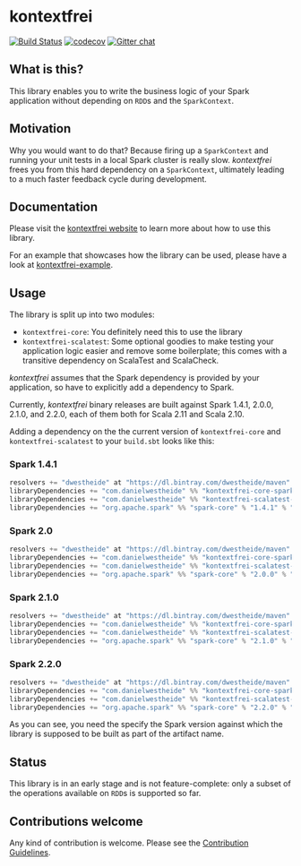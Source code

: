 # kontextfrei
[![Build Status](https://travis-ci.org/dwestheide/kontextfrei.svg?branch=master)](https://travis-ci.org/dwestheide/kontextfrei)
[![codecov](https://codecov.io/gh/dwestheide/kontextfrei/branch/master/graph/badge.svg)](https://codecov.io/gh/dwestheide/kontextfrei)
[![Gitter chat](https://badges.gitter.im/kontextfrei/gitter.png)](https://gitter.im/kontextfrei/Lobby)

## What is this?

This library enables you to write the business logic of your Spark application without depending on
`RDD`s and the `SparkContext`.

## Motivation

Why you would want to do that? Because firing up a `SparkContext`
and running your unit tests in a local Spark cluster is really slow. _kontextfrei_ frees you from
this hard dependency on a `SparkContext`, ultimately leading to a much faster feedback cycle during
development.

## Documentation

Please visit the [kontextfrei website](https://dwestheide.github.io/kontextfrei/index.html) to learn more about how to use this library.

For an example that showcases how the library can be used, please have a look at [kontextfrei-example](https://github.com/dwestheide/kontextfrei-example).

## Usage

The library is split up into two modules:

- `kontextfrei-core`: You definitely need this to use the library
- `kontextfrei-scalatest`: Some optional goodies to make testing your application logic easier and remove some boilerplate; this comes with a transitive dependency on ScalaTest and ScalaCheck.

_kontextfrei_ assumes that the Spark dependency is provided by your application, so have to explicitly add a dependency to Spark.

Currently, _kontextfrei_ binary releases are built against Spark 1.4.1, 2.0.0, 2.1.0, and 2.2.0, each of them both for Scala 2.11 and Scala 2.10.

Adding a dependency on the the current version of `kontextfrei-core` and `kontextfrei-scalatest` to your `build.sbt` looks like this:

### Spark 1.4.1

```scala
resolvers += "dwestheide" at "https://dl.bintray.com/dwestheide/maven"
libraryDependencies += "com.danielwestheide" %% "kontextfrei-core-spark-1.4.1" % "0.6.0"
libraryDependencies += "com.danielwestheide" %% "kontextfrei-scalatest-spark-1.4.1" % "0.6.0"
libraryDependencies += "org.apache.spark" %% "spark-core" % "1.4.1" % "provided"
```

### Spark 2.0

```scala
resolvers += "dwestheide" at "https://dl.bintray.com/dwestheide/maven"
libraryDependencies += "com.danielwestheide" %% "kontextfrei-core-spark-2.0.0" % "0.6.0"
libraryDependencies += "com.danielwestheide" %% "kontextfrei-scalatest-spark-2.0.0" % "0.6.0"
libraryDependencies += "org.apache.spark" %% "spark-core" % "2.0.0" % "provided"
```

### Spark 2.1.0

```scala
resolvers += "dwestheide" at "https://dl.bintray.com/dwestheide/maven"
libraryDependencies += "com.danielwestheide" %% "kontextfrei-core-spark-2.1.0" % "0.6.0"
libraryDependencies += "com.danielwestheide" %% "kontextfrei-scalatest-spark-2.1.0" % "0.6.0"
libraryDependencies += "org.apache.spark" %% "spark-core" % "2.1.0" % "provided"
```

### Spark 2.2.0

```scala
resolvers += "dwestheide" at "https://dl.bintray.com/dwestheide/maven"
libraryDependencies += "com.danielwestheide" %% "kontextfrei-core-spark-2.2.0" % "0.6.0"
libraryDependencies += "com.danielwestheide" %% "kontextfrei-scalatest-spark-2.2.0" % "0.6.0"
libraryDependencies += "org.apache.spark" %% "spark-core" % "2.2.0" % "provided"
```

As you can see, you need the specify the Spark version against which the library is supposed to be built as part of the artifact name.

## Status

This library is in an early stage and is not feature-complete: only a subset of the operations available on `RDD`s is supported so far.

## Contributions welcome

Any kind of contribution is welcome. Please see the [Contribution Guidelines](https://github.com/dwestheide/kontextfrei/blob/master/CONTRIBUTING.md).
